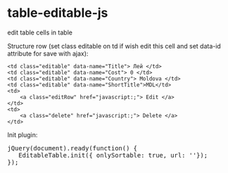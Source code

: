 # table-editable-js
edit table cells in table

Structure row (set class editable on td if wish edit this cell and set data-id attribute for save with ajax):


   <tr data-id="1"

    <td class="editable" data-name="Title"> Лей </td>
    <td class="editable" data-name="Cost"> 0 </td>
    <td class="editable" data-name="Country"> Moldova </td>
    <td class="editable" data-name="ShortTitle">MDL</td>
    <td>
        <a class="editRow" href="javascript:;"> Edit </a>
    </td>
    <td>
        <a class="delete" href="javascript:;"> Delete </a>
    </td>



Init plugin:
<pre>
jQuery(document).ready(function() {
   EditableTable.init({ onlySortable: true, url: ''});
});
</pre>
